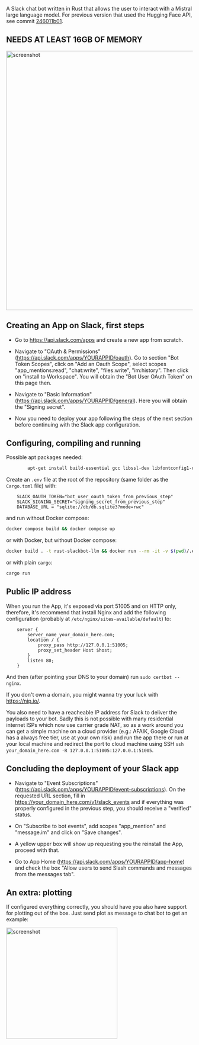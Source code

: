 A Slack chat bot written in Rust that allows the user to interact with a Mistral large language model. For previous version that used the Hugging Face API, see commit [246011b01](https://github.com/randommm/rust-slackbot-llm/tree/246011b01cd9089a3bf4dfa08f431909df8c7b60).

## NEEDS AT LEAST 16GB OF MEMORY

<img src="https://github.com/randommm/rust-slackbot-llm/assets/4267674/c26032af-81fc-4e12-a1ef-b4a33eee606e" alt="screenshot" width="700"/>

## Creating an App on Slack, first steps

* Go to https://api.slack.com/apps and create a new app from scratch.

* Navigate to "OAuth & Permissions" (https://api.slack.com/apps/YOURAPPID/oauth). Go to section "Bot Token Scopes", click on "Add an Oauth Scope", select scopes "app_mentions:read", "chat:write", "files:write", "im:history". Then click on "install to Workspace". You will obtain the "Bot User OAuth Token" on this page then.

* Navigate to "Basic Information" (https://api.slack.com/apps/YOURAPPID/general). Here you will obtain the "Signing secret".

* Now you need to deploy your app following the steps of the next section before continuing with the Slack app configuration.

## Configuring, compiling and running

Possible apt packages needed:
```bash
        apt-get install build-essential gcc libssl-dev libfontconfig1-dev
```
Create an `.env` file at the root of the repository (same folder as the `Cargo.toml` file) with:

        SLACK_OAUTH_TOKEN="bot_user_oauth_token_from_previous_step"
        SLACK_SIGNING_SECRET="signing_secret_from_previous_step"
        DATABASE_URL = "sqlite://db/db.sqlite3?mode=rwc"
        

and run without Docker compose:

```bash
docker compose build && docker compose up
```

or with Docker, but without Docker compose:

```bash
docker build . -t rust-slackbot-llm && docker run --rm -it -v $(pwd)/.env:/app/.env rust-slackbot-llm
```

or with plain `cargo`:

```bash
cargo run
```

## Public IP address

When you run the App, it's exposed via port 51005 and on HTTP only, therefore, it's recommend that install Nginx and add the following configuration (probably at `/etc/nginx/sites-available/default`) to:

        server {
            server_name your_domain_here.com;
            location / {
                proxy_pass http://127.0.0.1:51005;
                proxy_set_header Host $host;
            }
            listen 80;
        }

And then (after pointing your DNS to your domain) run `sudo certbot --nginx`.

If you don't own a domain, you might wanna try your luck with https://nip.io/.

You also need to have a reacheable IP address for Slack to deliver the payloads to your bot. Sadly this is not possible with many residential internet ISPs which now use carrier grade NAT, so as a work around you can get a simple machine on a cloud provider (e.g.: AFAIK, Google Cloud has a always free tier, use at your own risk) and run the app there or run at your local machine and redirect the port to cloud machine using SSH `ssh your_domain_here.com -R 127.0.0.1:51005:127.0.0.1:51005`.

## Concluding the deployment of your Slack app

* Navigate to "Event Subscriptions" (https://api.slack.com/apps/YOURAPPID/event-subscriptions). On the requested URL section, fill in https://your_domain_here.com/v1/slack_events and if everything was properly configured in the previous step, you should receive a "verified" status.

* On "Subscribe to bot events", add scopes "app_mention" and "message.im" and click on "Save changes".

* A yellow upper box will show up requesting you the reinstall the App, proceed with that.

* Go to App Home (https://api.slack.com/apps/YOURAPPID/app-home) and check the box "Allow users to send Slash commands and messages from the messages tab".

## An extra: plotting

If configured everything correctly, you should have you also have support for plotting out of the box. Just send plot as message to chat bot to get an example:

<img src="https://github.com/randommm/rust-slackbot-llm/assets/4267674/ab651be4-2ebb-4607-9977-1515be80e2e6" alt="screenshot" width="300"/>
